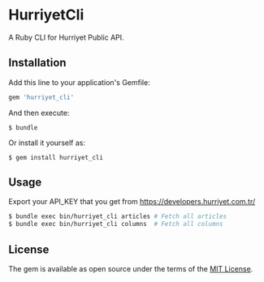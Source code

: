 # HurriyetCli

A Ruby CLI for Hurriyet Public API.

## Installation

Add this line to your application's Gemfile:

```ruby
gem 'hurriyet_cli'
```

And then execute:

    $ bundle

Or install it yourself as:

    $ gem install hurriyet_cli

## Usage

Export your API_KEY that you get from https://developers.hurriyet.com.tr/

```bash
$ bundle exec bin/hurriyet_cli articles # Fetch all articles
$ bundle exec bin/hurriyet_cli columns  # Fetch all columns
```

## License

The gem is available as open source under the terms of the [MIT License](http://opensource.org/licenses/MIT).

